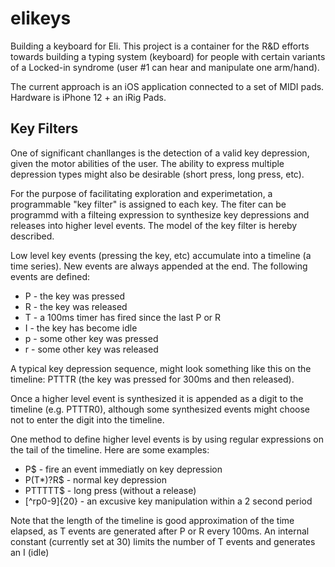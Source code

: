 # elikeys

Building a keyboard for Eli. This project is a container for the R&D efforts towards building a typing system (keyboard) for people with
certain variants of a Locked-in syndrome (user #1 can hear and manipulate one arm/hand).

The current approach is an iOS application connected to a set of MIDI pads. Hardware is iPhone 12 + an iRig Pads. 

## Key Filters

One of significant chanllanges is the detection of a valid key depression, given the motor abilities of the user. 
The ability to express multiple depression types might also be desirable (short press, long press, etc). 

For the purpose of facilitating exploration and experimetation, a programmable "key filter" is assigned to each key. 
The fiter can be programmd with a filteing expression to synthesize key depressions and releases into higher level events. 
The model of the key filter is hereby described.

Low level key events (pressing the key, etc) accumulate into a timeline (a time series). New events are always appended at the end.
The following events are defined:
- P - the key was pressed
- R - the key was released
- T - a 100ms timer has fired since the last P or R
- I - the key has become idle
- p - some other key was pressed
- r - some other key was released

A typical key depression sequence, might look something like this on the timeline: PTTTR (the key was pressed for 300ms and then released).

Once a higher level event is synthesized it is appended as a digit to the timeline (e.g. PTTTR0), although some synthesized events might choose not 
to enter the digit into the timeline.

One method to define higher level events is by using regular expressions on the tail of the timeline. Here are some examples:

- P$ - fire an event immediatly on key depression
- P(T*)?R$ - normal key depression
- PTTTTT$ - long press (without a release)
- [^rp0-9]{20} - an excusive key manipulation within a 2 second period

Note that the length of the timeline is good approximation of the time elapsed, as T events are generated after P or R every 100ms. 
An internal constant (currently set at 30) limits the number of T events and generates an I (idle)

